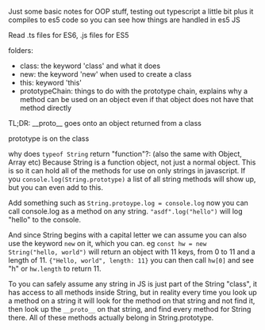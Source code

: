 Just some basic notes for OOP stuff, testing out typescript a little bit plus it compiles to es5 code so you can see how things are handled in es5 JS

Read .ts files for ES6, .js files for ES5


folders:
- class: the keyword 'class' and what it does
- new: the keyword 'new' when used to create a class
- this: keyword 'this'
- prototypeChain: things to do with the prototype chain, explains why a method can be used on an object even if that object does not have that method directly 


TL;DR:
\_\_proto\_\_ goes onto an object returned from a class

prototype is on the class 


why does `typeof String` return "function"?:
(also the same with Object, Array etc)
Because String is a function object, not just a normal object. This is so it can hold all of the methods for use on only strings in javascript.  If you `console.log(String.prototype)` a list of all string methods will show up, but 
you can even add to this. 

Add something such as `String.protoype.log = console.log`
now you can call console.log as a method on any string. `"asdf".log("hello")` will log "hello" to the console.

And since String begins with a capital letter we can assume you can also use the keyword `new` on it, which you can. eg `const hw = new String("hello, world")` will return an object with 11 keys, from 0 to 11 and a length of 11. `{"Hello, world", length: 11}` you can then call `hw[0]` and see "h" or `hw.length` to return 11.

To you can safely assume any string in JS is just part of the String "class", it has access to all methods inside String, but in reality every time you look up a method on a string it will look for the method on that string and not find it, then look up the `__proto__` on that string, and find every method for String there. All of these methods actually belong in String.prototype.


